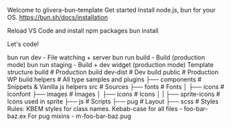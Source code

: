 Welcome to glivera-bun-template
Get started
Install node.js, bun for your OS. https://bun.sh/docs/installation

Reload VS Code and install npm packages bun install

Let's code!

bun run dev - File watching + server
bun run build - Build (production mode)
bun run staging - Build + dev widget (production mode)
Template structure
build                        # Production build
dev-dist                         # Dev build
public                       # Production WP build
helpers                      # All type samples and plugins
├── components               # Snippets & Vanilla js helpers
src                          # Sources
├── fonts                    # Fonts
│   ├── icons                # Iconfont
├── images                   # Images
│   ├── icons                # Icons
│   |   ├── sprite-icons     # Icons used in sprite
├── js                       # Scripts
├── pug                      # Layout
├── scss                     # Styles
Rules:
KBEM styles for class names. Kebab-case for all files - foo-bar-baz.ex For pug mixins - m-foo-bar-baz.pug
